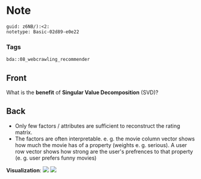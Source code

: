 # Note
```
guid: z6NB/):<2:
notetype: Basic-02d89-e0e22
```

### Tags
```
bda::08_webcrawling_recommender
```

## Front
What is the <b>benefit</b> of <b>Singular Value Decomposition</b>
(SVD)?

## Back
<ul>
  <li>Only few factors / attributes are sufficient to reconstruct
  the rating matrix.
  <li>The factors are often interpretable. e. g. the movie column
  vector shows how much the movie has of a property (weights e. g.
  serious). A user row vector shows how strong are the user's
  prefrences to that property (e. g. user prefers funny movies)
</ul><b>Visualization</b>: <img src="paste-59359ab995efd4b5b2a9b526022cbd2f4c5d3f64.jpg"> <img src="paste-b6e4a39e8560b2ff9bedae3ba395eca5ed09b56a.jpg">
